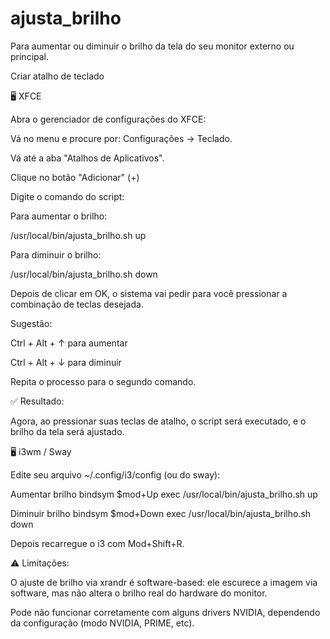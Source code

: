 # ajusta_brilho
Para aumentar ou diminuir o brilho da tela do seu monitor externo ou principal.


Criar atalho de teclado


🖥️ XFCE

Abra o gerenciador de configurações do XFCE:

Vá no menu e procure por: Configurações → Teclado.

Vá até a aba "Atalhos de Aplicativos".

Clique no botão "Adicionar" (+)

Digite o comando do script:

Para aumentar o brilho:

/usr/local/bin/ajusta_brilho.sh up

Para diminuir o brilho:

/usr/local/bin/ajusta_brilho.sh down

Depois de clicar em OK, o sistema vai pedir para você pressionar a combinação de teclas 
desejada.

Sugestão:

Ctrl + Alt + ↑ para aumentar

Ctrl + Alt + ↓ para diminuir

Repita o processo para o segundo comando.

✅ Resultado:

Agora, ao pressionar suas teclas de atalho, o script será executado, e o brilho da tela 
será ajustado.



🖥️ i3wm / Sway

Edite seu arquivo ~/.config/i3/config (ou do sway):

Aumentar brilho
bindsym $mod+Up exec /usr/local/bin/ajusta_brilho.sh up

Diminuir brilho
bindsym $mod+Down exec /usr/local/bin/ajusta_brilho.sh down


Depois recarregue o i3 com Mod+Shift+R.



⚠️ Limitações:

O ajuste de brilho via xrandr é software-based: ele escurece a imagem via software, mas 
não altera o brilho real do hardware do monitor.

Pode não funcionar corretamente com alguns drivers NVIDIA, dependendo da configuração 
(modo NVIDIA, PRIME, etc).
